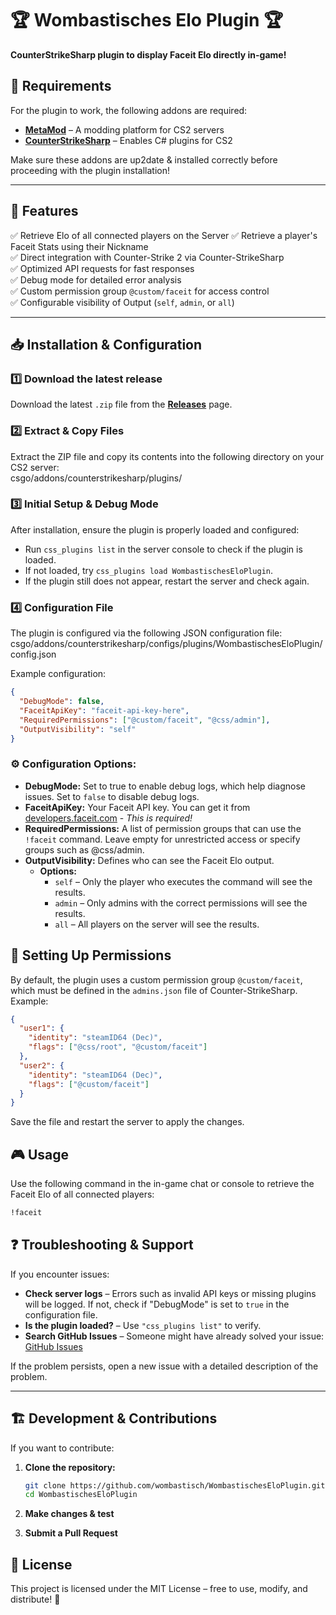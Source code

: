 # 🏆 Wombastisches Elo Plugin 🏆  
**CounterStrikeSharp plugin to display Faceit Elo directly in-game!**  

## 📌 Requirements
For the plugin to work, the following addons are required:
- **[MetaMod](https://www.sourcemm.net/)** – A modding platform for CS2 servers
- **[CounterStrikeSharp](https://github.com/roflmuffin/CounterStrikeSharp)** – Enables C# plugins for CS2

Make sure these addons are up2date & installed correctly before proceeding with the plugin installation!

---

## 🚀 Features  
✅ Retrieve Elo of all connected players on the Server
✅ Retrieve a player's Faceit Stats using their Nickname  
✅ Direct integration with Counter-Strike 2 via Counter-StrikeSharp  
✅ Optimized API requests for fast responses  
✅ Debug mode for detailed error analysis  
✅ Custom permission group `@custom/faceit` for access control  
✅ Configurable visibility of Output (`self`, `admin`, or `all`)  

---

## 📥 Installation & Configuration  
### 1️⃣ **Download the latest release**  
Download the latest `.zip` file from the **[Releases](https://github.com/wombastisch/WombastischesEloPlugin/releases)** page.  

### 2️⃣ **Extract & Copy Files**  
Extract the ZIP file and copy its contents into the following directory on your CS2 server:  
csgo/addons/counterstrikesharp/plugins/


### 3️⃣ **Initial Setup & Debug Mode**  
After installation, ensure the plugin is properly loaded and configured:
- Run `css_plugins list` in the server console to check if the plugin is loaded.
- If not loaded, try `css_plugins load WombastischesEloPlugin`.
- If the plugin still does not appear, restart the server and check again.

### 4️⃣ **Configuration File**  
The plugin is configured via the following JSON configuration file:  
csgo/addons/counterstrikesharp/configs/plugins/WombastischesEloPlugin/config.json

Example configuration:
```json
{
  "DebugMode": false,
  "FaceitApiKey": "faceit-api-key-here",
  "RequiredPermissions": ["@custom/faceit", "@css/admin"],
  "OutputVisibility": "self"
}
```

### ⚙️ Configuration Options:

- **DebugMode:** Set to true to enable debug logs, which help diagnose issues. Set to `false` to disable debug logs.
- **FaceitApiKey:** Your Faceit API key. You can get it from [developers.faceit.com](https://developers.faceit.com) - *This is required!*
- **RequiredPermissions:** A list of permission groups that can use the `!faceit` command. Leave empty for unrestricted access or specify groups such as @css/admin.
- **OutputVisibility:** Defines who can see the Faceit Elo output.
    - **Options:**
        - `self` – Only the player who executes the command will see the results.
        - `admin` – Only admins with the correct permissions will see the results.
        - `all` – All players on the server will see the results.

## 🔑 Setting Up Permissions
By default, the plugin uses a custom permission group `@custom/faceit`, which must be defined in the `admins.json` file of Counter-StrikeSharp. Example:

```json
{
  "user1": {
    "identity": "steamID64 (Dec)",
    "flags": ["@css/root", "@custom/faceit"]
  },
  "user2": {
    "identity": "steamID64 (Dec)",
    "flags": ["@custom/faceit"]
  }
}
```
Save the file and restart the server to apply the changes.

## 🎮 Usage

Use the following command in the in-game chat or console to retrieve the Faceit Elo of all connected players:
```bash
!faceit
```
## ❓ Troubleshooting & Support

If you encounter issues:

- **Check server logs** – Errors such as invalid API keys or missing plugins will be logged. If not, check if "DebugMode" is set to `true` in the configuration file.
- **Is the plugin loaded?** – Use `"css_plugins list"` to verify.
- **Search GitHub Issues** – Someone might have already solved your issue: [GitHub Issues](https://github.com/wombastisch/WombastischesEloPlugin/issues)

If the problem persists, open a new issue with a detailed description of the problem.

---

## 🏗️ Development & Contributions

If you want to contribute:

1. **Clone the repository:**
    ```bash
    git clone https://github.com/wombastisch/WombastischesEloPlugin.git
    cd WombastischesEloPlugin
    ```

2. **Make changes & test**

3. **Submit a Pull Request**

## 📜 License

This project is licensed under the MIT License – free to use, modify, and distribute! 🎉
